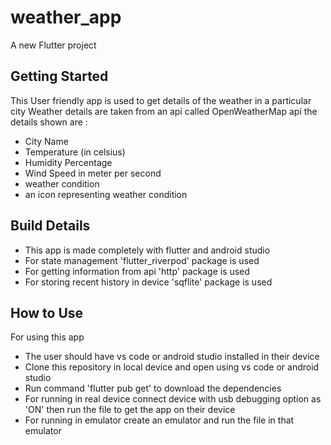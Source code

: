 # weather_app

A new Flutter project 

## Getting Started

This User friendly app is used to get details of the weather in a particular city
Weather details are taken from an api called OpenWeatherMap api
the details shown are :
- City Name
- Temperature (in celsius)
- Humidity Percentage
- Wind Speed in meter per second 
- weather condition
- an icon representing weather condition

## Build Details

- This app is made completely with flutter and android studio
- For state management 'flutter_riverpod' package is used
- For getting information from api 'http' package is used
- For storing recent history in device 'sqflite' package is used

## How to Use

For using this app 
- The user should have vs code or android studio installed in their device
- Clone this repository in local device and open using vs code or android studio
- Run command 'flutter pub get' to download the dependencies
- For running in real device connect device with usb debugging option as 'ON' then run the file to get the app on their device
- For running in emulator create an emulator and run the file in that emulator

